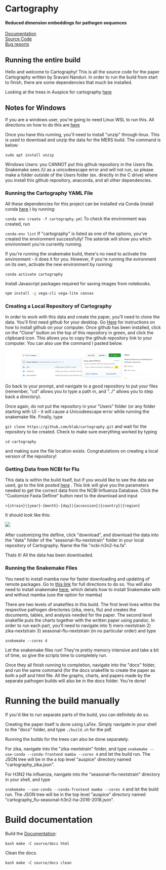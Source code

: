# Cartography  
#### Reduced dimension embeddings for pathogen sequences

[Documentation](https://blab.github.io/cartography/)\
[Source Code](https://github.com/blab/cartography/tree/master/source)\
[Bug reports](https://github.com/blab/cartography/issues)

## Running the entire build  
Hello and welcome to Cartography! This is all the source code for the paper Cartography written by Sravani Nanduri. In order to run the build from start to finish, there are some dependencies that much be installed.


Looking at the trees in Auspice for cartography [here](https://nextstrain.org/community/blab/cartography/)
## Notes for Windows  
If you are a windows user, you're going to need Linux WSL to run this. All directions on how to do this are [here](https://docs.microsoft.com/en-us/windows/wsl/install-win10)

Once you have this running, you'll need to install "unzip" through linux. This is used to download and unzip the data for the MERS build. The command is below:

``` sudo apt install unzip ```

Windows Users: you CANNOT put this github repository in the Users file. Snakemake sees /U as a unicodeescape error and will not run, so please make a folder outside of the Users folder (ex. directly in the C drive) where you install this github repository, anaconda, and all other dependencies.

### Running the Cartography YAML File  
All these dependencies for this project can be installed via Conda (install conda [here](https://docs.conda.io/en/latest/miniconda.html) ) by running:

``` conda env create -f cartography.yml ```
To check the environment was created, run

``` conda-env list ```
If "cartography" is listed as one of the options, you've created the environment successfully! The asterisk will show you which environment you're currently running.

If you're running the snakemake build, there's no need to activate the environment - it does it for you. However, if you're running the evironment on its own, activate the new environment by running:

``` conda activate cartography ```

Install Javascript packages required for saving images from notebooks.

```bash conda install -c conda-forge nodejs
npm install -g vega-cli vega-lite canvas
```

### Creating a Local Repository of Cartography  
In order to work with this data and create the paper, you'll need to clone the data.
You'll first need github for your desktop. Go [Here](https://git-scm.com/book/en/v2/Getting-Started-Installing-Git) for instructions on how to install github on your computer. Once github has been installed, click on the "Clone" button on the top of this repository in green, and click the clipboard icon. This allows you to copy the github repository link to your computer. You can also use the command I pasted below.

![](github_cloning_info.png)

Go back to your prompt, and navigate to a good repository to put your files (remember, "cd" allows you to type a path in, and "../" allows you to step back a directory).

Once again, do not put the repository in your "Users" folder (or any folder starting with U) - it will cause a Unicodeescape error while running the snakemake file. Finally, type

``` git clone https://github.com/blab/cartography.git ```
and wait for the repository to be created. Check to make sure everything worked by typing

``` cd cartography ```

and making sure the file location exists. Congratulations on creating a local version of the repository!

### Getting Data from NCBI for Flu  
This data is within the build itself, but if you would like to see the data we used, go to the link posted [here](https://www.ncbi.nlm.nih.gov/genomes/FLU/Database/nph-select.cgi?cdate_has_day=true&cdate_has_month=true&cmd=show_query&collapse=on&country=any&fyear=2018&go=database&host=Human&lab=exclude&lineage=include&niaid=include&qcollapse=on&searchin=strain&segment=4&sequence=N&showfilters=true&sonly=on&subtype_h=3&subtype_mix=include&subtype_n=2&swine=include&tyear=2020&type=a&vac_strain=include) . This link will give you the parameters needed to get the correct data from the NCBI Influenza Database. Click the "Customize Fasta Defline" button next to the download and input


``` >{strain}|{year}-{month}-{day}|{accession}|{country}|{region} ```

It should look like this:

![](NCBI_instructions.png)

After customizing the defline, click "download", and download the data into the "data" folder of the "seasonal-flu-nextstrain" folder in your local repository of Cartography. Name the file "ncbi-h3n2-ha.fa".

Thats it! All the data has been downloaded.

### Running the Snakemake Files  
You need to install mamba now for faster downloading and updating of remote packages. Go to [this link](https://github.com/mamba-org/mamba) for full directions to do so. You will also need to install snakemake [here](https://snakemake.readthedocs.io/en/stable/getting_started/installation.html), which details how to install Snakemake with and without mamba (use the option for mamba)

There are two levels of snakefiles in this build. The first level lives within the respective pathogen directories (zika, mers, flu) and creates the documents, tables, and analysis needed for the paper. The second level snakefile puts the charts together with the written paper using pandoc. In order to run each part, you'll need to navigate into 1) mers-nextstrain 2) zika-nextstrain 3) seasonal-flu-nextstrain (in no particular order) and type

``` snakemake --cores 4 ```

Let the snakemake files run! They're pretty memory intensive and take a bit of time, so give the scripts time to completely run.

Once they all finish running to completion, navigate into the "docs" folder, and  run the same command (for the docs snakefile to create the paper as both a pdf and html file. All the graphs, charts, and papers made by the separate pathogen builds will also be in the docs folder. You're done!

# Running the build manually  
If you'd like to run separate parts of the build, you can definitely do so.

Creating the paper itself is done using LaTex. Simply navigate in your shell to the "docs" folder, and type
``` ./build.sh ``` for the pdf.

Running the builds for the trees can also be done separately.

For zika, navigate into the "zika-nextstrain" folder, and type
``` snakemake --use-conda --conda-frontend mamba --cores 4 ```
and let the build run. The JSON tree will be in the a top level "auspice" directory named "cartography_zika.json".

For H3N2 Ha influenza, navigate into the "seasonal-flu-nextstrain" directory in your shell, and type

``` snakemake --use-conda --conda-frontend mamba --cores 4 ```
and let the build run. The JSON tree will be in the top level "auspice" directory named "cartography_flu-seasonal-h3n2-ha-2016-2018.json".

# Build documentation  
Build the [Documentation](https://blab.github.io/cartography/):

``` bash make -C source/docs html ```

Clean the docs.

``` bash make -C source/docs clean ```